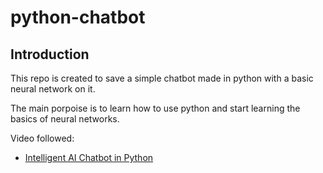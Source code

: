 # python-chatbot

## Introduction

This repo is created to save a simple chatbot made in python with a basic neural network on it.

The main porpoise is to learn how to use python and start learning the basics of neural networks.

Video followed:

* [Intelligent AI Chatbot in Python](https://www.youtube.com/watch?v=1lwddP0KUEg)